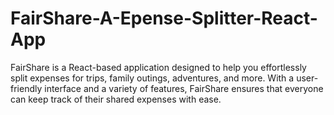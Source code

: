 # FairShare-A-Epense-Splitter-React-App
FairShare is a React-based application designed to help you effortlessly split expenses for trips, family outings, adventures, and more. With a user-friendly interface and a variety of features, FairShare ensures that everyone can keep track of their shared expenses with ease.
